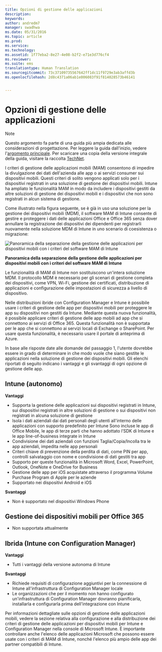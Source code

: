 ```yaml
---
title: Opzioni di gestione delle applicazioni
description: 
keywords: 
author: andredm7
manager: swadhwa
ms.date: 05/31/2016
ms.topic: article
ms.prod: 
ms.service: 
ms.technology: 
ms.assetid: 1f77eba2-8e27-4e08-b2f2-e71e3d776cf4
ms.reviewer: 
ms.suite: ems
translationtype: Human Translation
ms.sourcegitcommit: 73c37109735567642ff1dc11f9729e3ab3affd3b
ms.openlocfilehash: 2d8c4371a06ab1e006083f91f814028573b46141


---
```


# Opzioni di gestione delle applicazioni

>[!NOTE]
>Questo argomento fa parte di una guida più ampia dedicata alle considerazioni di progettazione. Per leggere la guida dall'inizio, vedere l'[argomento principale](mdm-design-considerations-guide.md). Per scaricare una copia della versione integrale della guida, visitare la raccolta [TechNet](https://gallery.technet.microsoft.com/Mobile-Device-Management-7d401582).

I criteri di gestione delle applicazioni mobili (MAM) consentono di impedire la divulgazione dei dati dell'azienda alle app o ai servizi consumer sui dispositivi mobili. Questi criteri di solito vengono applicati solo per i dispositivi registrati in una soluzione di gestione dei dispositivi mobili. Intune ha ampliato le funzionalità MAM in modo da includere i dispositivi gestiti da altre soluzioni di gestione dei dispositivi mobili e i dispositivi che non sono registrati in alcun sistema di gestione.

Come illustrato nella figura seguente, se è già in uso una soluzione per la gestione dei dispositivi mobili (MDM), il software MAM di Intune consente di gestire e proteggere i dati delle applicazioni Office e Office 365 senza dover annullare la registrazione dei dispositivi dei dipendenti per registrarli nuovamente nella soluzione MDM di Intune in uno scenario di coesistenza o migrazione:

![Panoramica della separazione della gestione delle applicazioni per dispositivi mobili con i criteri del software MAM di Intune](./media/Intune_without_enrollment.png)

**Panoramica della separazione della gestione delle applicazioni per dispositivi mobili con i criteri del software MAM di Intune**

Le funzionalità di MAM di Intune non sostituiscono un'intera soluzione MDM. Il protocollo MDM è necessario per gli scenari di gestione completa dei dispositivi, come VPN, Wi-Fi, gestione dei certificati, distribuzione di applicazioni e configurazione delle impostazioni di sicurezza a livello di dispositivo.

Nelle distribuzioni ibride con Configuration Manager e Intune è possibile usare i criteri di gestione delle app per dispositivi mobili per proteggere le app su dispositivi non gestiti da Intune. Mediante questa nuova funzionalità, è possibile applicare criteri di gestione delle app mobili ad app che si connettono ai servizi di Office 365. Questa funzionalità non è supportata per le app che si connettono ai servizi locali di Exchange o SharePoint. Per usare questa funzionalità, è necessario usare il portale di anteprima di Azure.

In base alle risposte date alle domande del passaggio 1, l'utente dovrebbe essere in grado di determinare in che modo vuole che siano gestite le applicazioni nella soluzione di gestione dei dispositivi mobili. Gli elenchi riportati di seguito indicano i vantaggi e gli svantaggi di ogni opzione di gestione delle app.

## Intune (autonomo)

**Vantaggi**

- Supporta la gestione delle applicazioni sui dispositivi registrati in Intune, sui dispositivi registrati in altre soluzioni di gestione o sui dispositivi non registrati in alcuna soluzione di gestione
- Isola i dati aziendali dai dati personali degli utenti all'interno delle applicazioni con supporto predefinito per Intune Sono incluse le app di Office Mobile, le app di terze parti che hanno adottato l’SDK di Intune e le app line-of-business integrate in Intune
- Condivisione dei dati aziendali con funzioni Taglia/Copia/Incolla tra le app aziendali, impedita nelle app personali
- Criteri chiave di prevenzione della perdita di dati, come PIN per app, controlli salvataggio con nome e condivisione di dati gestiti tra app
- Supporto per queste funzionalità in Microsoft Word, Excel, PowerPoint, Outlook, OneNote e OneDrive for Business
- Gestione delle app per iOS acquistate attraverso il programma Volume Purchase Program di Apple per le aziende
- Supportato nei dispositivi Android e iOS

**Svantaggi**

- Non è supportato nel dispositivi Windows Phone

## Gestione dei dispositivi mobili per Office 365

- Non supportata attualmente

## Ibrida (Intune con Configuration Manager)

**Vantaggi**

- Tutti i vantaggi della versione autonoma di Intune

**Svantaggi**

- Richiede requisiti di configurazione aggiuntivi per la connessione di Intune all'infrastruttura di Configuration Manager locale
- Le organizzazioni che per il momento non hanno configurato un'infrastruttura di Configuration Manager dovranno pianificarla, installarla e configurarla prima dell'integrazione con Intune

Per informazioni dettagliate sulle opzioni di gestione delle applicazioni mobili, vedere la sezione relativa alla configurazione e alla distribuzione dei criteri di gestione delle applicazioni per dispositivi mobili per Intune e Configuration Manager nella console di Microsoft Intune. È importante controllare anche l'elenco delle applicazioni Microsoft che possono essere usate con i criteri di MAM di Intune, nonché l'elenco più ampio delle app dei partner compatibili di Intune.


<!--HONumber=Jul16_HO3-->


